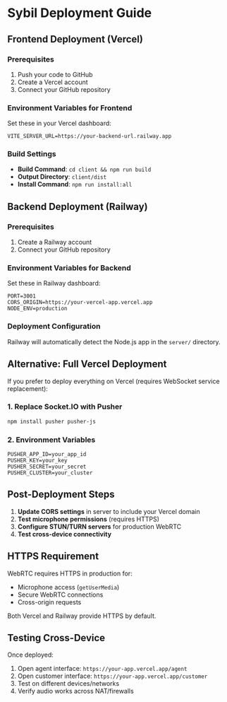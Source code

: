 # Sybil Deployment Guide

## Frontend Deployment (Vercel)

### Prerequisites
1. Push your code to GitHub
2. Create a Vercel account
3. Connect your GitHub repository

### Environment Variables for Frontend
Set these in your Vercel dashboard:

```
VITE_SERVER_URL=https://your-backend-url.railway.app
```

### Build Settings
- **Build Command**: `cd client && npm run build`
- **Output Directory**: `client/dist`
- **Install Command**: `npm run install:all`

## Backend Deployment (Railway)

### Prerequisites
1. Create a Railway account
2. Connect your GitHub repository

### Environment Variables for Backend
Set these in Railway dashboard:

```
PORT=3001
CORS_ORIGIN=https://your-vercel-app.vercel.app
NODE_ENV=production
```

### Deployment Configuration
Railway will automatically detect the Node.js app in the `server/` directory.

## Alternative: Full Vercel Deployment

If you prefer to deploy everything on Vercel (requires WebSocket service replacement):

### 1. Replace Socket.IO with Pusher
```bash
npm install pusher pusher-js
```

### 2. Environment Variables
```
PUSHER_APP_ID=your_app_id
PUSHER_KEY=your_key
PUSHER_SECRET=your_secret
PUSHER_CLUSTER=your_cluster
```

## Post-Deployment Steps

1. **Update CORS settings** in server to include your Vercel domain
2. **Test microphone permissions** (requires HTTPS)
3. **Configure STUN/TURN servers** for production WebRTC
4. **Test cross-device connectivity**

## HTTPS Requirement

WebRTC requires HTTPS in production for:
- Microphone access (`getUserMedia`)
- Secure WebRTC connections
- Cross-origin requests

Both Vercel and Railway provide HTTPS by default.

## Testing Cross-Device

Once deployed:
1. Open agent interface: `https://your-app.vercel.app/agent`
2. Open customer interface: `https://your-app.vercel.app/customer`
3. Test on different devices/networks
4. Verify audio works across NAT/firewalls
